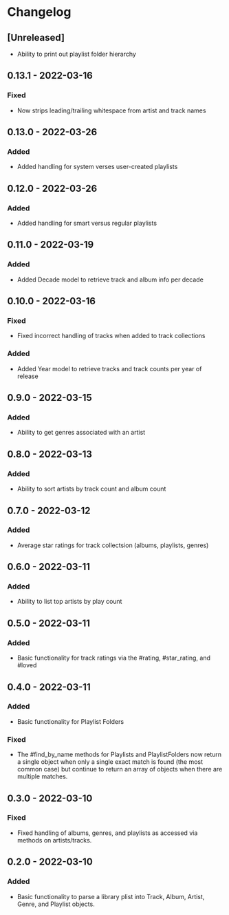 # Changelog

## [Unreleased]
- Ability to print out playlist folder hierarchy

## 0.13.1 - 2022-03-16
### Fixed
- Now strips leading/trailing whitespace from artist and track names

## 0.13.0 - 2022-03-26
### Added
- Added handling for system verses user-created playlists

## 0.12.0 - 2022-03-26
### Added
- Added handling for smart versus regular playlists

## 0.11.0 - 2022-03-19
### Added
- Added Decade model to retrieve track and album info per decade

## 0.10.0 - 2022-03-16
### Fixed
- Fixed incorrect handling of tracks when added to track collections
### Added
- Added Year model to retrieve tracks and track counts per year of release

## 0.9.0 - 2022-03-15
### Added
- Ability to get genres associated with an artist

## 0.8.0 - 2022-03-13
### Added
- Ability to sort artists by track count and album count

## 0.7.0 - 2022-03-12
### Added
- Average star ratings for track collectsion (albums, playlists, genres)

## 0.6.0 - 2022-03-11
### Added
- Ability to list top artists by play count

## 0.5.0 - 2022-03-11
### Added
- Basic functionality for track ratings via the #rating, #star_rating, and #loved

## 0.4.0 - 2022-03-11
### Added
- Basic functionality for Playlist Folders
### Fixed
- The #find_by_name methods for Playlists and PlaylistFolders now return a single object when only a single exact match is found (the most common case) but continue to return an array of objects when there are multiple matches.

## 0.3.0 - 2022-03-10

### Fixed
- Fixed handling of albums, genres, and playlists as accessed via methods on artists/tracks.

## 0.2.0 - 2022-03-10
### Added
- Basic functionality to parse a library plist into Track, Album, Artist, Genre, and Playlist objects.

